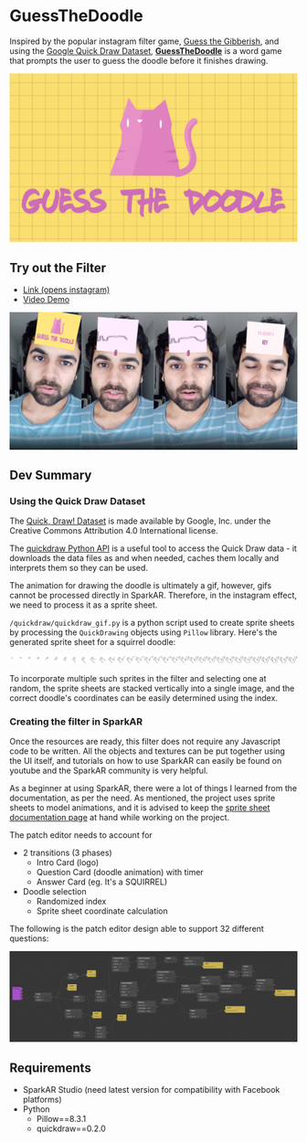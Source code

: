 # GuessTheDoodle

Inspired by the popular instagram filter game, 
[Guess the Gibberish](https://www.facebook.com/sparkarhub/effect/view/529967291024041/),
and using the [Google Quick Draw Dataset](https://github.com/googlecreativelab/quickdraw-dataset),
**[GuessTheDoodle](https://www.facebook.com/sparkarhub/effect/view/515553142586906/)**
is a word game that prompts the user to guess the doodle before it finishes drawing.

![Logo](images/logo.png)

## Try out the Filter

- [Link (opens instagram)](https://www.instagram.com/ar/515553142586906/)
- [Video Demo](https://www.facebook.com/sparkarhub/effect/view/515553142586906/)

![Demo](images/demo.png)

## Dev Summary

### Using the Quick Draw Dataset

The [Quick, Draw! Dataset](https://quickdraw.withgoogle.com/data) is made available by
Google, Inc. under the Creative Commons Attribution 4.0 International license.

The [quickdraw Python API](https://quickdraw.readthedocs.io/en/latest/) is a useful
tool to access the Quick Draw data - it downloads the data files as and when needed,
caches them locally and interprets them so they can be used.

The animation for drawing the doodle is ultimately a gif, however, gifs cannot be
processed directly in SparkAR. Therefore, in the instagram effect, we need to
process it as a sprite sheet.

`/quickdraw/quickdraw_gif.py` is a python script used to create sprite sheets by
processing the `QuickDrawing` objects using `Pillow` library.
Here's the generated sprite sheet for a squirrel doodle:

![Sprite sheet](./quickdraw/generated/squirrel.png)

To incorporate multiple such sprites in the filter and selecting one at random,
the sprite sheets are stacked vertically into a single image, and the correct
doodle's coordinates can be easily determined using the index.

### Creating the filter in SparkAR

Once the resources are ready, this filter does not require any Javascript code to be
written. All the objects and textures can be put together using the UI itself, and
tutorials on how to use SparkAR can easily be found on youtube and the SparkAR community
is very helpful.

As a beginner at using SparkAR, there were a lot of things I learned from the documentation,
as per the need. As mentioned, the project uses sprite sheets to model animations,
and it is advised to keep the [sprite sheet documentation page](https://sparkar.facebook.com/ar-studio/learn/tutorials/sprite-sheets/#importing-sprite-sheets) at hand while working on the project.

The patch editor needs to account for

- 2 transitions (3 phases)
  - Intro Card (logo)
  - Question Card (doodle animation) with timer
  - Answer Card (eg. It's a SQUIRREL)
- Doodle selection
  - Randomized index
  - Sprite sheet coordinate calculation

The following is the patch editor design able to support 32 different questions:

![Patch Editor design](./images/patch_editor.png)

## Requirements

- SparkAR Studio (need latest version for compatibility with Facebook platforms)
- Python
  - Pillow==8.3.1
  - quickdraw==0.2.0
